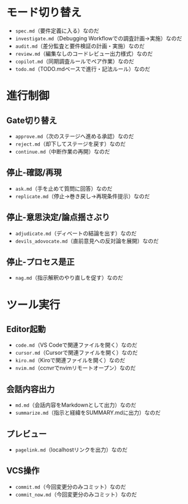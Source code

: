 # モード切り替え
- `spec.md`（要件定義に入る）なのだ
- `investigate.md`（Debugging Workflowでの調査計画→実施）なのだ
- `audit.md`（差分監査と要件検証の計画・実施）なのだ
- `review.md`（編集なしのコードレビュー出力様式）なのだ
- `copilot.md`（同期調査ルールでペア作業）なのだ
- `todo.md`（TODO.mdベースで進行・記法ルール）なのだ

# 進行制御
## Gate切り替え
- `approve.md`（次のステージへ進める承認）なのだ
- `reject.md`（却下してステージを戻す）なのだ
- `continue.md`（中断作業の再開）なのだ
## 停止-確認/再現
- `ask.md`（手を止めて質問に回答）なのだ
- `replicate.md`（停止→巻き戻し→再現条件提示）なのだ
## 停止-意思決定/論点揺さぶり
- `adjudicate.md`（ディベートの結論を出す）なのだ
- `devils_adovocate.md`（直前意見への反対論を展開）なのだ
## 停止-プロセス是正
- `nag.md`（指示解釈のやり直しを促す）なのだ

# ツール実行
## Editor起動
- `code.md`（VS Codeで関連ファイルを開く）なのだ
- `cursor.md`（Cursorで関連ファイルを開く）なのだ
- `kiro.md`（Kiroで関連ファイルを開く）なのだ
- `nvim.md`（ccnvrでnvimリモートオープン）なのだ
## 会話内容出力
- `md.md`（会話内容をMarkdownとして出力）なのだ
- `summarize.md`（指示と経緯をSUMMARY.mdに出力）なのだ
## プレビュー
- `pagelink.md`（localhostリンクを出力）なのだ
## VCS操作
- `commit.md`（今回変更分のみコミット）なのだ
- `commit_now.md`（今回変更分のみコミット）なのだ
